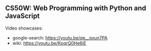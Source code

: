 ## CS50W: Web Programming with Python and JavaScript

Video showcases:
- google-search: https://youtu.be/qe__gxun7PA
- wiki: https://youtu.be/KpqrQ0He6iE